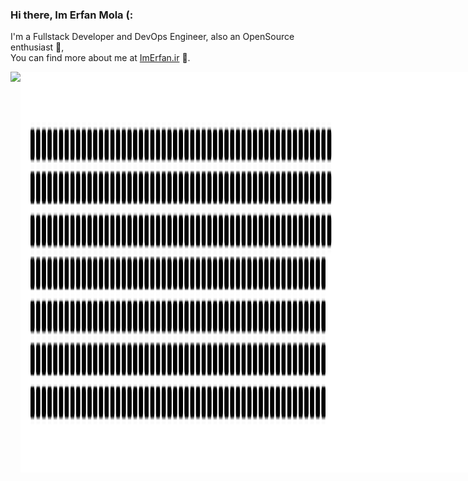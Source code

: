 ### Hi there, Im Erfan Mola (:  
  
  I'm a Fullstack Developer and DevOps Engineer, also an OpenSource enthusiast 💎,  
  You can find more about me at [ImErfan.ir](https://imerfan.ir/) 🐞.  
  
<div style="display:flex;">
 <img align="center" src="https://github-widgetbox.vercel.app/api/profile?username=ErfanMola&data=followers,repositories,stars,commits&theme=darkmode" />
 <img align="center" src="https://raw.githubusercontent.com/erfanmola/erfanmola/main/gitartwork.svg" />
 <img align="center" src="https://raw.githubusercontent.com/erfanmola/erfanmola/main/github-metrics.svg" />

  <!--START_SECTION:waka-->
  <!--END_SECTION:waka-->
</div>
